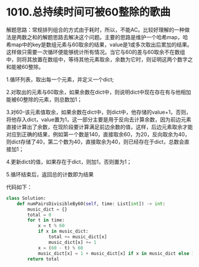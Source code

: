 # 1010.总持续时间可被60整除的歌曲

解题思路：常规排列组合的方式由于耗时，所以，不能AC。比较好理解的一种做法是两数之和的解题思路去解决这个问题。主要的思路是维护一个哈希map，哈希map中的key是数组元素与60取余的结果，value是1或多次取出后累加的结果。这样做只需要一次循环便能够统计所有情况。当它与60的差与60取余不在数组中，则将其放置在数组中，等待其他元素取余，余数为它时，则证明这两个数字之和能被60整除。

1.循环列表，取出每一个元素，并定义一个dict;

2.对取出的元素与60取余，如果余数在dict中，则说明dict中现在存在有与他相加能被60整除的元素，则总数加1；

3.对60-该元素值取余，如果余数在dict中，则dict中，他存储的value+1，否则，将他存入dict，value置为1，这一部分主要是用于反向去计算余数，因为前边元素直接计算出了余数，在现阶段要计算满足前边余数的值，这样，后边元素取余才能对应到正确的结果，例如第一个数是140，直接取余60，为20，反向取余为40，则dict存储了40，第二个数为40，直接取余为40，则已经存在于dict，总数会直接加1；

4.更新dict的值，如果存在于dict，则加1，否则置为1；

5.循环结束后，返回总的计数即为结果

代码如下：

```python
class Solution:
    def numPairsDivisibleBy60(self, time: List[int]) -> int:
        music_dict = {}
        total = 0
        for t in time:
            x = t % 60
            if x in music_dict:
                total += music_dict[x]
                music_dict[x] += 1
            x = (60 - t) % 60
            music_dict[x] = 1 + music_dict[x] if x in music_dict else 1
        return total
```

